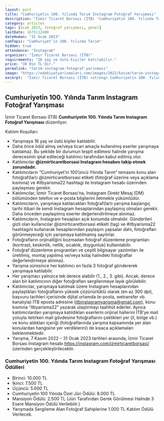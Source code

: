 ```yaml
---
layout: post
title: "Cumhuriyetin 100. Yılında Tarım Instagram Fotoğraf Yarışması"
description: "İzmir Ticaret Borsası (İTB) 'Cumhuriyetin 100. Yılında Tarım Instagram Fotoğraf Yarışması' düzenliyor."
category: articles
tags: [ocak 2023, fotoğraf yarışması, genel]
lastDate: 1675112400
dateHuman: "31 Ocak 2023"
comTopic: "Cumhuriyet’in 100. Yılında Tarım"
hidden: true
attendance: "Instagram"
organizer: "İzmir Ticaret Borsası (İTB)"
requirements: "16 yaş ve üstü kişiler katılabilir."
price: "38 Bin TL'dir."
permalink: "tarim-instagram-fotograf-yarismasi"
image: "https://edebiyatyarismalari.com/images/2022/kasim/tarim-instagram-fotograf-yarismasi.jpg"
excerpt:  "İzmir Ticaret Borsası (İTB) <strong> Cumhuriyetin 100. Yılında Tarım Instagram Fotoğraf Yarışması </strong> düzenliyor."
---
```


## Cumhuriyetin 100. Yılında Tarım Instagram Fotoğraf Yarışması
İzmir Ticaret Borsası (İTB) **Cumhuriyetin 100. Yılında Tarım Instagram Fotoğraf Yarışması** düzenliyor.  

Katılım Koşulları:
- Yarışmaya 16 yaş ve üstü kişiler katılabilir.
- Daha önce ödül almış ve/veya ticari amaçla kullanılmış eserler yarışmaya katılamaz. Bu şekilde bir durumun tespit edilmesi halinde yarışma derecesinin iptal edileceği katılımcı tarafından kabul edilmiş olur.
- Katılımcılar **@izmirticaretborsasi Instagram hesabını takip etmek zorundadır.**
- Katılımcıların “Cumhuriyet’in 100’üncü Yılında Tarım” temasını konu alan fotoğraf(lar)ı @izmirticaretborsasi etiketi (fotoğraf üzerine veya açıklama kısmına) ve #itbyarisma22 hashtagi ile Instagram hesabı üzerinden paylaşması gerekir.
- Katılımcılar, İzmir Ticaret Borsası’na, Instagram Direkt Mesaj (DM) bölümünden telefon ve e-posta bilgilerini iletmekle yükümlüdür.
- Katılımcıların, yarışmaya katılacakları fotoğraf(lar)ı yarışma başlangıç tarihi itibari ile kendi Instagram hesaplarından paylaşmış olmaları gerekir. Daha önceden paylaşılmış eserler değerlendirilmeye alınmaz.
- Katılımcıların, Instagram hesapları açık konumda olmalıdır. Gönderileri gizli olan kullanıcılar @izmirticaretborsasi etiketi (tag) ve #itbyarisma22 hashtagini kullanarak hesaplarından paylaşım yapsalar dahi, fotoğrafları görünmeyeceği için yarışmaya katılmamış sayılırlar.
- Fotoğrafların orijinalliğini bozmadan fotoğraf düzenleme programları (kontrast, keskinlik, netlik, sıcaklık, doygunluk) kullanılabilir.
- Fotoğraf düzenleme programları ve çeşitli bilgisayar yazılımları ile üretilmiş, montaj yapılmış ve/veya kolaj halindeki fotoğraflar değerlendirmeye alınmaz.
- Yarışma süresince her katılımcı en fazla 3 fotoğraf göndererek yarışmaya katılabilir.
- Her yarışmacı yalnızca tek derece alabilir (1., 2., 3. gibi). Ancak, derece alan bir katılımcının diğer fotoğrafları sergilenmeye layık görülebilir.
- Katılımcılar, yarışmaya katılmak üzere Instagram hesaplarından paylaştıkları fotoğraflarını yüksek çözünürlüklü olarak (en az 300 dpi), başvuru tarihleri içerisinde dijital ortamda (e-posta, wetransfer vb. kanalıyla) İTB eposta adresine (itbinstagramyarisma@gmail.com), konu kısmına “itbyarisma22” yazarak ulaştırmayı taahhüt ederler. Ayrıca katılımcılardan yarışmaya katıldıkları eserlerin orijinal hallerini İTB’ye mail yoluyla iletirken mail gövdesine fotoğraflarını çektikleri yer (il, bölge vb.) ve konu aldıkları içeriği (fotoğraflarında yarışma kapsamında yer alan konulardan hangisine yer verdiklerini) de kısaca açıklamaları beklenmektedir.
- Yarışma, 7 Kasım 2022 – 31 Ocak 2023 tarihleri arasında, İzmir Ticaret Borsası Instagram hesabı https://instagram.com/izmirticaretborsasi/ üzerinden gerçekleştirilecektir.


### Cumhuriyetin 100. Yılında Tarım Instagram Fotoğraf Yarışması Ödülleri
- Birinci: 10.000 TL
- İkinci: 7.500 TL
- Üçüncü: 5.000 TL
- Cumhuriyetin 100 Yılında Özel Jüri Ödülü: 8.000 TL
- Mansiyon Ödülü: 2.500 TL (Jüri Tarafından Gerek Görülmesi Halinde 3 Esere Mansiyon Ödülü Verilebilir.)
- Yarışmada Sergileme Alan Fotoğraf Sahiplerine 1.000 TL Katılım Ödülü Verilecek.